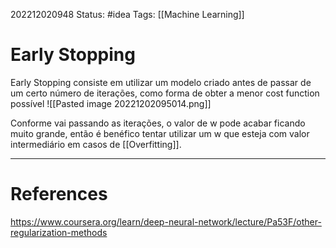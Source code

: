 202212020948
Status: #idea 
Tags: [[Machine Learning]]

# Early Stopping

Early Stopping consiste em utilizar um modelo criado antes de passar de um certo número de iterações, como forma de obter a menor cost function possível
![[Pasted image 20221202095014.png]]

Conforme vai passando as iterações, o valor de w pode acabar ficando muito grande, então é benéfico tentar utilizar um w que esteja com valor intermediário em casos de [[Overfitting]].

---
# References
https://www.coursera.org/learn/deep-neural-network/lecture/Pa53F/other-regularization-methods